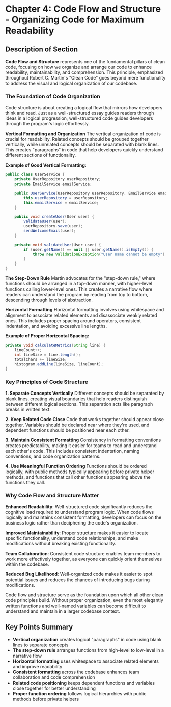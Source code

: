# Chapter 4: Code Flow and Structure - Organizing Code for Maximum Readability

## Description of Section

**Code Flow and Structure** represents one of the fundamental pillars of clean code, focusing on how we organize and arrange our code to enhance readability, maintainability, and comprehension. This principle, emphasized throughout Robert C. Martin's "Clean Code" goes beyond mere functionality to address the visual and logical organization of our codebase.

### The Foundation of Code Organization

Code structure is about creating a logical flow that mirrors how developers think and read. Just as a well-structured essay guides readers through ideas in a logical progression, well-structured code guides developers through the program's logic effortlessly.

**Vertical Formatting and Organization**
The vertical organization of code is crucial for readability. Related concepts should be grouped together vertically, while unrelated concepts should be separated with blank lines. This creates "paragraphs" in code that help developers quickly understand different sections of functionality.

**Example of Good Vertical Formatting:**
```java
public class UserService {
    private UserRepository userRepository;
    private EmailService emailService;

    public UserService(UserRepository userRepository, EmailService emailService) {
        this.userRepository = userRepository;
        this.emailService = emailService;
    }

    public void createUser(User user) {
        validateUser(user);
        userRepository.save(user);
        sendWelcomeEmail(user);
    }

    private void validateUser(User user) {
        if (user.getName() == null || user.getName().isEmpty()) {
            throw new ValidationException("User name cannot be empty");
        }
    }
}
```

**The Step-Down Rule**
Martin advocates for the "step-down rule," where functions should be arranged in a top-down manner, with higher-level functions calling lower-level ones. This creates a narrative flow where readers can understand the program by reading from top to bottom, descending through levels of abstraction.

**Horizontal Formatting**
Horizontal formatting involves using whitespace and alignment to associate related elements and disassociate weakly related ones. This includes proper spacing around operators, consistent indentation, and avoiding excessive line lengths.

**Example of Proper Horizontal Spacing:**
```java
private void calculateMetrics(String line) {
    lineCount++;
    int lineSize = line.length();
    totalChars += lineSize;
    histogram.addLine(lineSize, lineCount);
}
```

### Key Principles of Code Structure

**1. Separate Concepts Vertically**
Different concepts should be separated by blank lines, creating visual boundaries that help readers distinguish between different logical sections. This separation acts like paragraph breaks in written text.

**2. Keep Related Code Close**
Code that works together should appear close together. Variables should be declared near where they're used, and dependent functions should be positioned near each other.

**3. Maintain Consistent Formatting**
Consistency in formatting conventions creates predictability, making it easier for teams to read and understand each other's code. This includes consistent indentation, naming conventions, and code organization patterns.

**4. Use Meaningful Function Ordering**
Functions should be ordered logically, with public methods typically appearing before private helper methods, and functions that call other functions appearing above the functions they call.

### Why Code Flow and Structure Matter

**Enhanced Readability**: Well-structured code significantly reduces the cognitive load required to understand program logic. When code flows logically and maintains consistent formatting, developers can focus on the business logic rather than deciphering the code's organization.

**Improved Maintainability**: Proper structure makes it easier to locate specific functionality, understand code relationships, and make modifications without breaking existing functionality.

**Team Collaboration**: Consistent code structure enables team members to work more effectively together, as everyone can quickly orient themselves within the codebase.

**Reduced Bug Likelihood**: Well-organized code makes it easier to spot potential issues and reduces the chances of introducing bugs during modifications.

Code flow and structure serve as the foundation upon which all other clean code principles build. Without proper organization, even the most elegantly written functions and well-named variables can become difficult to understand and maintain in a larger codebase context.

## Key Points Summary

- **Vertical organization** creates logical "paragraphs" in code using blank lines to separate concepts
- **The step-down rule** arranges functions from high-level to low-level in a narrative flow
- **Horizontal formatting** uses whitespace to associate related elements and improve readability
- **Consistent formatting** across the codebase enhances team collaboration and code comprehension
- **Related code positioning** keeps dependent functions and variables close together for better understanding
- **Proper function ordering** follows logical hierarchies with public methods before private helpers

